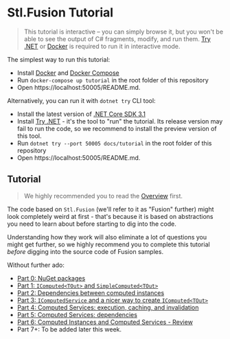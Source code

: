 # Stl.Fusion Tutorial

> This tutorial is interactive &ndash; you can simply browse it, but you won't
> be able to see the output of C# fragments, modify, and run them. 
> [Try .NET](https://github.com/dotnet/try/blob/master/DotNetTryLocal.md)
> or [Docker](https://www.docker.com/) is required to run it in interactive mode.

The simplest way to run this tutorial:
- Install [Docker](https://docs.docker.com/get-docker/) and
  [Docker Compose](https://docs.docker.com/compose/install/)
- Run `docker-compose up tutorial` in the root folder of this repository
- Open https://localhost:50005/README.md.

Alternatively, you can run it with `dotnet try` CLI tool:
- Install the latest version of [.NET Core SDK 3.1](https://dotnet.microsoft.com/download)
- Install [Try .NET](https://github.com/dotnet/try/blob/master/DotNetTryLocal.md) -
  it's the tool to "run" the tutorial. Its release version may fail to run
  the code, so we recommend to install the preview version of this tool.
- Run `dotnet try --port 50005 docs/tutorial` in the root folder of this repository
- Open https://localhost:50005/README.md.

## Tutorial

> We highly recommended you to read the
> [Overview](https://github.com/servicetitan/Stl.Fusion/blob/master/docs/Overview.md) first.

The code based on `Stl.Fusion` (we'll refer to it as "Fusion" further)
might look completely weird at first - that's because it is based
on abstractions you need to learn about before starting
to dig into the code.

Understanding how they work will also eliminate a lot
of questions you might get further, so we highly recommend you
to complete this tutorial *before* digging into the source
code of Fusion samples.

Without further ado:

* [Part 0: NuGet packages](./Part00.md)
* [Part 1: `IComputed<TOut>` and `SimpleComputed<TOut>`](./Part01.md)
* [Part 2: Dependencies between computed instances](./Part02.md)
* [Part 3: `IComputedService` and a nicer way to create `IComputed<TOut>`](./Part03.md)
* [Part 4: Computed Services: execution, caching, and invalidation](./Part04.md)
* [Part 5: Computed Services: dependencies](./Part05.md)
* [Part 6: Computed Instances and Computed Services - Review](./Part06.md)
* Part 7+: To be added later this week.

